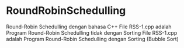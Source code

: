 # RoundRobinSchedulling
Round-Robin Schedulling dengan bahasa C++
File RSS-1.cpp adalah Program Round-Robin Schedulling tidak dengan Sorting
File RSS-1.cpp adalah Program Round-Robin Schedulling dengan Sorting (Bubble Sort)
